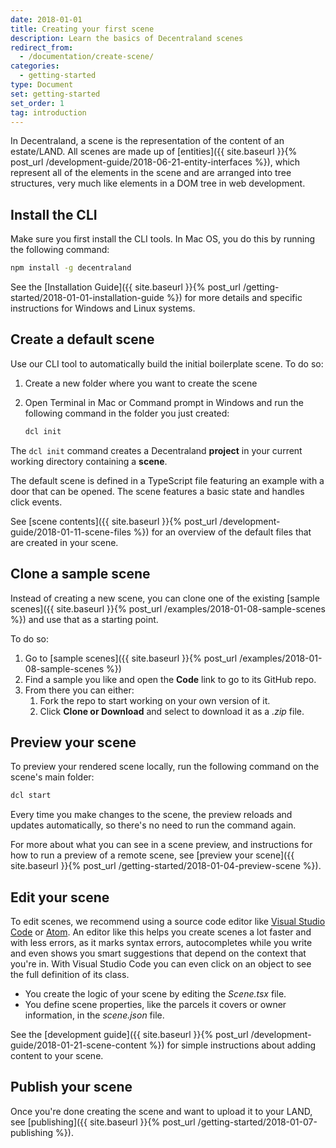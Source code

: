 ```yaml
---
date: 2018-01-01
title: Creating your first scene
description: Learn the basics of Decentraland scenes
redirect_from:
  - /documentation/create-scene/
categories:
  - getting-started
type: Document
set: getting-started
set_order: 1
tag: introduction
---
```


In Decentraland, a scene is the representation of the content of an estate/LAND. All scenes are made up of [entities]({{ site.baseurl }}{% post_url /development-guide/2018-06-21-entity-interfaces %}), which represent all of the elements in the scene and are arranged into tree structures, very much like elements in a DOM tree in web development.

## Install the CLI

Make sure you first install the CLI tools. In Mac OS, you do this by running the following command:

```bash
npm install -g decentraland
```

See the [Installation Guide]({{ site.baseurl }}{% post_url /getting-started/2018-01-01-installation-guide %}) for more details and specific instructions for Windows and Linux systems.

## Create a default scene

Use our CLI tool to automatically build the initial boilerplate scene. To do so:

1. Create a new folder where you want to create the scene
2. Open Terminal in Mac or Command prompt in Windows and run the following command in the folder you just created:

   ```bash
   dcl init
   ```

The `dcl init` command creates a Decentraland **project** in your current working directory containing a **scene**.

The default scene is defined in a TypeScript file featuring an example with a door that can be opened. The scene features a basic state and handles click events.

<!--
There are four different scene templates that you can use as a starting point:

- **Basic scene**: Defined in a simple TypeScript file that renders a single glTF model.
- **Interactive scene**: Defined in a TypeScript file featuring an example with a door that can be opened. This is the best template to start learning how to use the SDK. The scene features a basic state and handles click events. The scene state is stored locally in the user's browser, so a user's actions don't affect how other users see the scene rendered.
- **Remote scene**: Defined in a TypeScript file featuring the same example used for the local scene, but it differs in that the scene state is stored in a remote server that it communicates with over WebSockets. Because of this, all users see the scene rendered identically. To test your scene, you can run both the server and the client locally.
- **Static scene**: Defined in an **XML** file with a single glTF model. You can't add any dynamic or interactive content to this type of scene, it can only display static entities in place. -->

See [scene contents]({{ site.baseurl }}{% post_url /development-guide/2018-01-11-scene-files %}) for an overview of the default files that are created in your scene.

## Clone a sample scene

Instead of creating a new scene, you can clone one of the existing [sample scenes]({{ site.baseurl }}{% post_url /examples/2018-01-08-sample-scenes %}) and use that as a starting point.

To do so:

1. Go to [sample scenes]({{ site.baseurl }}{% post_url /examples/2018-01-08-sample-scenes %})
2. Find a sample you like and open the **Code** link to go to its GitHub repo.
3. From there you can either:
   1. Fork the repo to start working on your own version of it.
   2. Click **Clone or Download** and select to download it as a _.zip_ file.

## Preview your scene

To preview your rendered scene locally, run the following command on the scene's main folder:

```bash
dcl start
```

Every time you make changes to the scene, the preview reloads and updates automatically, so there's no need to run the command again.

For more about what you can see in a scene preview, and instructions for how to run a preview of a remote scene, see [preview your scene]({{ site.baseurl }}{% post_url /getting-started/2018-01-04-preview-scene %}).

## Edit your scene

To edit scenes, we recommend using a source code editor like [Visual Studio Code](https://code.visualstudio.com/) or [Atom](https://atom.io/). An editor like this helps you create scenes a lot faster and with less errors, as it marks syntax errors, autocompletes while you write and even shows you smart suggestions that depend on the context that you're in. With Visual Studio Code you can even click on an object to see the full definition of its class.

- You create the logic of your scene by editing the _Scene.tsx_ file.
- You define scene properties, like the parcels it covers or owner information, in the _scene.json_ file.

See the [development guide]({{ site.baseurl }}{% post_url /development-guide/2018-01-21-scene-content %}) for simple instructions about adding content to your scene.

## Publish your scene

Once you're done creating the scene and want to upload it to your LAND, see [publishing]({{ site.baseurl }}{% post_url /getting-started/2018-01-07-publishing %}).
